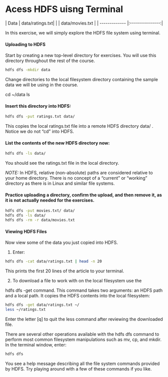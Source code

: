 Acess HDFS uisng Terminal
=================

| Data        	| data/ratings.txt|
|				| data/movies.txt |
| ------------- |:---------------:|

In this exercise, we will simply explore the HDFS file system using terminal.

#### Uploading to HDFS
Start by creating a new top-level directory for exercises. You will use this directory throughout the rest of the course.
```bash
hdfs dfs -mkdir data
```
Change directories to the local filesystem directory containing the sample data we will be using in the course.

cd ~/data
ls
	
#### Insert this directory into HDFS:
```bash
hdfs dfs -put ratings.txt data/
```

This copies the local ratings.txt file into a remote HDFS directory data/ . Notice we do not “cd” into HDFS.

#### List the contents of the new HDFS directory now:
```bash
hdfs dfs -ls data/
```
You should see the ratings.txt file in the local directory.

*NOTE:* In HDFS, relative (non-absolute) paths are considered 
relative to your home directory. There is no concept of a “current” or 
“working” directory as there is in Linux and similar file systems.

#### Practice uploading a directory, confirm the upload, and then remove it, as it is not actually needed for the exercises.
```bash
hdfs dfs -put movies.txt/ data/
hdfs dfs -ls data/
hdfs dfs -rm -r data/movies.txt
```

#### Viewing HDFS Files
Now view some of the data you just copied into HDFS.

1. Enter:
```bash
hdfs dfs -cat data/ratings.txt | head -n 20
```

This prints the first 20 lines of the article to your terminal.

2. To download a file to work with on the local filesystem use the

hdfs dfs -get command. This command takes two arguments: an HDFS path and a local path. It copies the HDFS contents into the local filesystem:
```bash
hdfs dfs -get data/ratings.txt ~/
less ~/ratings.txt
```

Enter the letter [q] to quit the less command after reviewing the downloaded
file.

There are several other operations available with the hdfs dfs command to perform 
most common filesystem manipulations such as mv, cp, and mkdir. In the terminal window, enter:

```bash
hdfs dfs
```

You see a help message describing all the file system commands provided by
HDFS. Try playing around with a few of these commands if you like.
